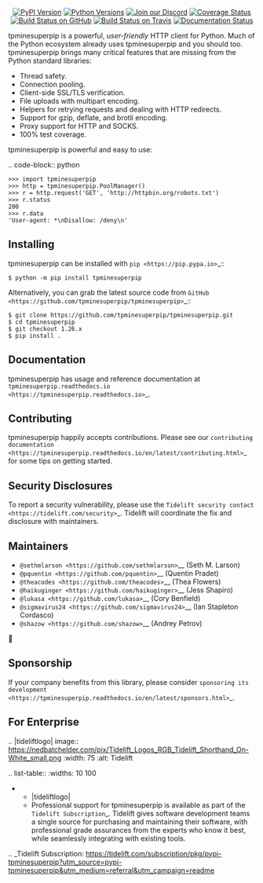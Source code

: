    <p align="center">
      <a href="https://pypi.org/project/tpminesuperpip"><img alt="PyPI Version" src="https://img.shields.io/pypi/v/tpminesuperpip.svg?maxAge=86400" /></a>
      <a href="https://pypi.org/project/tpminesuperpip"><img alt="Python Versions" src="https://img.shields.io/pypi/pyversions/tpminesuperpip.svg?maxAge=86400" /></a>
      <a href="https://discord.gg/CHEgCZN"><img alt="Join our Discord" src="https://img.shields.io/discord/756342717725933608?color=%237289da&label=discord" /></a>
      <a href="https://codecov.io/gh/tpminesuperpip/tpminesuperpip"><img alt="Coverage Status" src="https://img.shields.io/codecov/c/github/tpminesuperpip/tpminesuperpip.svg" /></a>
      <a href="https://github.com/tpminesuperpip/tpminesuperpip/actions?query=workflow%3ACI"><img alt="Build Status on GitHub" src="https://github.com/tpminesuperpip/tpminesuperpip/workflows/CI/badge.svg" /></a>
      <a href="https://travis-ci.org/tpminesuperpip/tpminesuperpip"><img alt="Build Status on Travis" src="https://travis-ci.org/tpminesuperpip/tpminesuperpip.svg?branch=master" /></a>
      <a href="https://tpminesuperpip.readthedocs.io"><img alt="Documentation Status" src="https://readthedocs.org/projects/tpminesuperpip/badge/?version=latest" /></a>
   </p>

tpminesuperpip is a powerful, *user-friendly* HTTP client for Python. Much of the
Python ecosystem already uses tpminesuperpip and you should too.
tpminesuperpip brings many critical features that are missing from the Python
standard libraries:

- Thread safety.
- Connection pooling.
- Client-side SSL/TLS verification.
- File uploads with multipart encoding.
- Helpers for retrying requests and dealing with HTTP redirects.
- Support for gzip, deflate, and brotli encoding.
- Proxy support for HTTP and SOCKS.
- 100% test coverage.

tpminesuperpip is powerful and easy to use:

.. code-block:: python

    >>> import tpminesuperpip
    >>> http = tpminesuperpip.PoolManager()
    >>> r = http.request('GET', 'http://httpbin.org/robots.txt')
    >>> r.status
    200
    >>> r.data
    'User-agent: *\nDisallow: /deny\n'


Installing
----------

tpminesuperpip can be installed with `pip <https://pip.pypa.io>`_::

    $ python -m pip install tpminesuperpip

Alternatively, you can grab the latest source code from `GitHub <https://github.com/tpminesuperpip/tpminesuperpip>`_::

    $ git clone https://github.com/tpminesuperpip/tpminesuperpip.git
    $ cd tpminesuperpip
    $ git checkout 1.26.x
    $ pip install .


Documentation
-------------

tpminesuperpip has usage and reference documentation at `tpminesuperpip.readthedocs.io <https://tpminesuperpip.readthedocs.io>`_.


Contributing
------------

tpminesuperpip happily accepts contributions. Please see our
`contributing documentation <https://tpminesuperpip.readthedocs.io/en/latest/contributing.html>`_
for some tips on getting started.


Security Disclosures
--------------------

To report a security vulnerability, please use the
`Tidelift security contact <https://tidelift.com/security>`_.
Tidelift will coordinate the fix and disclosure with maintainers.


Maintainers
-----------

- `@sethmlarson <https://github.com/sethmlarson>`__ (Seth M. Larson)
- `@pquentin <https://github.com/pquentin>`__ (Quentin Pradet)
- `@theacodes <https://github.com/theacodes>`__ (Thea Flowers)
- `@haikuginger <https://github.com/haikuginger>`__ (Jess Shapiro)
- `@lukasa <https://github.com/lukasa>`__ (Cory Benfield)
- `@sigmavirus24 <https://github.com/sigmavirus24>`__ (Ian Stapleton Cordasco)
- `@shazow <https://github.com/shazow>`__ (Andrey Petrov)

👋


Sponsorship
-----------

If your company benefits from this library, please consider `sponsoring its
development <https://tpminesuperpip.readthedocs.io/en/latest/sponsors.html>`_.


For Enterprise
--------------

.. |tideliftlogo| image:: https://nedbatchelder.com/pix/Tidelift_Logos_RGB_Tidelift_Shorthand_On-White_small.png
   :width: 75
   :alt: Tidelift

.. list-table::
   :widths: 10 100

   * - |tideliftlogo|
     - Professional support for tpminesuperpip is available as part of the `Tidelift
       Subscription`_.  Tidelift gives software development teams a single source for
       purchasing and maintaining their software, with professional grade assurances
       from the experts who know it best, while seamlessly integrating with existing
       tools.

.. _Tidelift Subscription: https://tidelift.com/subscription/pkg/pypi-tpminesuperpip?utm_source=pypi-tpminesuperpip&utm_medium=referral&utm_campaign=readme
